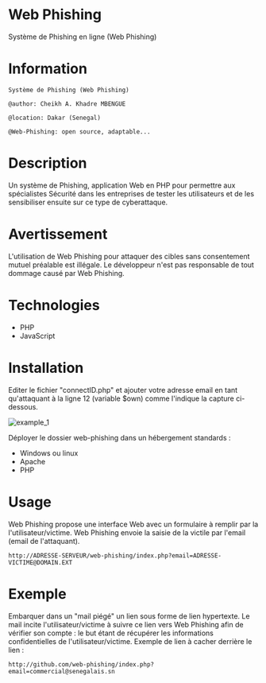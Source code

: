 Web Phishing
============
Système de Phishing en ligne (Web Phishing)

Information
===========
```
Système de Phishing (Web Phishing)

@author: Cheikh A. Khadre MBENGUE

@location: Dakar (Senegal)

@Web-Phishing: open source, adaptable...
```

Description
===========
Un système de Phishing, application Web en PHP pour permettre aux spécialistes Sécurité dans les entreprises de tester les utilisateurs et de les sensibiliser ensuite sur ce type de cyberattaque.

Avertissement
=============
L'utilisation de Web Phishing pour attaquer des cibles sans consentement mutuel préalable est illégale. Le développeur n'est pas responsable de tout dommage causé par Web Phishing.

Technologies
============
* PHP
* JavaScript

Installation
============
Editer le fichier "connectID.php" et ajouter votre adresse email en tant qu'attaquant à la ligne 12 (variable $own) comme l'indique la capture ci-dessous.

![example_1](https://github.com/cakmbengue/web-phishing/blob/master/screen/screen1.png)

Déployer le dossier web-phishing dans un hébergement standards :

* Windows ou linux 
* Apache
* PHP

Usage
=====
Web Phishing propose une interface Web avec un formulaire à remplir par la l'utilisateur/victime. Web Phishing envoie la saisie de la victile par l'email (email de l'attaquant). 

```
http://ADRESSE-SERVEUR/web-phishing/index.php?email=ADRESSE-VICTIME@DOMAIN.EXT

```

Exemple
=======
Embarquer dans un "mail piégé" un lien sous forme de lien hypertexte. Le mail incite l'utilisateur/victime à suivre ce lien vers Web Phishing afin de vérifier son compte : le but étant de récupérer les informations confidentielles de l'utilisateur/victime. Exemple de lien à cacher derrière le lien :
```
http://github.com/web-phishing/index.php?email=commercial@senegalais.sn

```
